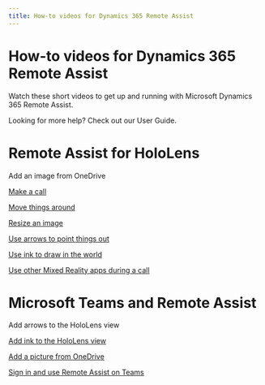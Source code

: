 ```yaml
---
title: How-to videos for Dynamics 365 Remote Assist
---
```


# How-to videos for Dynamics 365 Remote Assist

Watch these short videos to get up and running with Microsoft Dynamics 365
Remote Assist.

Looking for more help? Check out our User Guide.

Remote Assist for HoloLens
==========================

Add an image from OneDrive

[Make a call ](https://www.microsoft.com/videoplayer/embed/RE26Far)

[Move things around ](https://www.microsoft.com/videoplayer/embed/RE26Fav)

[Resize an image ](https://www.microsoft.com/videoplayer/embed/RE26Fax)

[Use arrows to point things out
](https://www.microsoft.com/videoplayer/embed/RE26Czc)

[Use ink to draw in the
world](https://www.microsoft.com/videoplayer/embed/RE26pxj)

[Use other Mixed Reality apps during a
call](https://www.microsoft.com/videoplayer/embed/RE26Czd)

Microsoft Teams and Remote Assist
=================================

Add arrows to the HoloLens view

[Add ink to the HoloLens view
](https://www.microsoft.com/videoplayer/embed/RE26FaE)

[Add a picture from
OneDrive](https://www.microsoft.com/videoplayer/embed/RE26mZO)

[Sign in and use Remote Assist on
Teams](https://www.microsoft.com/videoplayer/embed/RE26Cze)
